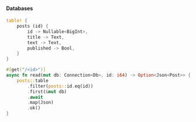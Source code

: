 #### Databases

```rust
table! {
    posts (id) {
        id -> Nullable<BigInt>,
        title -> Text,
        text -> Text,
        published -> Bool,
    }
}
```

```rust
#[get("/<id>")]
async fn read(mut db: Connection<Db>, id: i64) -> Option<Json<Post>> {
    posts::table
        .filter(posts::id.eq(id))
        .first(&mut db)
        .await
        .map(Json)
        .ok()
}
```


<aside class="notes">
</aside>
